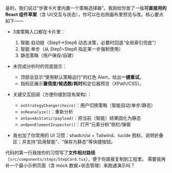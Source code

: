 是的，我们说过“步骤卡片里内置一个策略选择器”。我刚给你放了一版**可直接用的 React 组件草案**（含 UI/交互与状态），你可以在右侧画布里预览与改。核心要点如下——

* 3类策略入口都在卡片里：

  1. 智能·自动链（Step1→Step6 动态决策，必要时回退“全局索引兜底”）
  2. 智能·单步（从 Step1~Step6 指定某一步强制使用）
  3. 静态策略（用户保存/自建）

* 未完成分析时的兜底提示：

  * 顶部会显示“使用默认策略运行”的红色 Alert，给出**一键重试**。
  * 指标区展示**置信度/候选数/耗时**和定位器预览（XPath/CSS）。

* 关键交互回调（方便你接到现有架构）：

  * `onStrategyChange(choice)`：用户切换策略（智能自动/单步/静态）
  * `onReanalyze()`：重新分析
  * `onSaveAsStatic(payload)`：把当前（智能）结果固化为静态
  * `onOpenElementInspector()`：打开“元素分析”侧栏/弹窗

* 我也加了你常用的 UI 习惯：shadcn/ui + Tailwind、lucide 图标、说明折叠区；并支持“启用智能”、“保存为静态”等快捷按钮。

代码的第一行我按你的习惯写了**文件相对路径**（`src/components/steps/StepCard.tsx`），便于你直接复制到工程里。
需要我再补一个最小示例页面（含 mock 数据+状态管理）来跑通演示吗？
